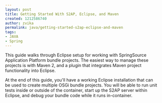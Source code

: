 ```yaml
---
layout: post
title: Getting Started With S2AP, Eclipse, and Maven
created: 1212586740
author: zvika
permalink: java/getting-started-s2ap-eclipse-and-maven
tags:
- JAVA
- Spring
---
```

<p><span class="thmr_call" id="thmr_42"><span class="thmr_call" id="thmr_6"><p class="body">This guide walks through Eclipse setup for working with SpringSource Application Platform bundle projects. The easiest way to manage these projects is with Maven 2, and a plugin that integrates Maven project functionality into Eclipse.</p>  <p class="body">At the end of this guide, you'll have a working Eclipse installation that can be used to create multiple OSGi bundle projects. You will be able to run unit tests inside or outside of the container, start up the S2AP server within Eclipse, and debug your bundle code while it runs in-container.</p></span></span></p>
